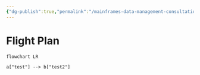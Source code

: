 ```yaml
---
{"dg-publish":true,"permalink":"/mainframes-data-management-consultation/flight-plan/"}
---
```



# Flight Plan

```mermaid
flowchart LR

a["test"] --> b["test2"]
```